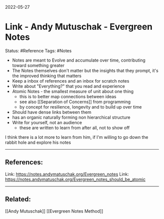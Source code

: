 
2022-05-27
# Link - Andy Mutuschak - Evergreen Notes
Status: #Reference
Tags: #Notes

- Notes are meant to Evolve and accumulate over time, contributing toward something greater
- The Notes themselves don't matter but the insights that they prompt, it's the improved thinking that matters
- Keep a inbox of references and an inbox for scratch notes
- Write about "Everything?" that you read and experience
- Atomic Notes - the smallest measure of unit about one thing
	- this is to better map connections between ideas
	- see also [[Separation of Concerns]] from programming
	- by concept for resilience, longevity and to build up over time
- Should have dense links between them
- has an organic naturally forming non hierarchical structure
- Write for yourself, not an audience
	- these are written to learn from after all, not to show off

I think there is a lot more to learn from him, if I'm willing to go down the rabbit hole and explore his notes

---
## References:
Link: https://notes.andymatuschak.org/Evergreen_notes
Link: https://notes.andymatuschak.org/Evergreen_notes_should_be_atomic

---
## Related:
[[Andy Mutuschak]]
[[Evergreen Notes Method]]

